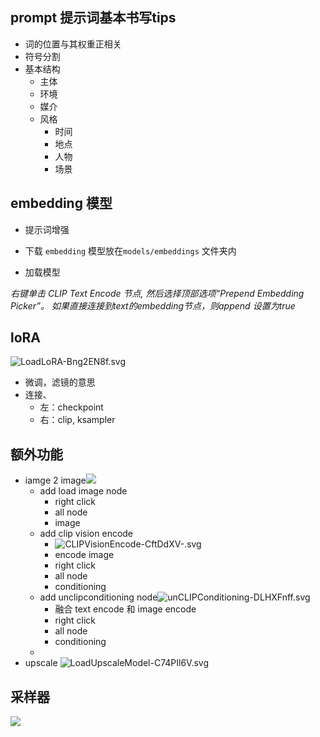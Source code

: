 ## prompt 提示词基本书写tips
- 词的位置与其权重正相关
- 符号分割
- 基本结构
	- 主体
	- 环境
	- 媒介
	- 风格
        - 时间
        - 地点
        - 人物
        - 场景

## embedding 模型
-  提示词增强
- 下载 `embedding` 模型放在`models/embeddings` 文件夹内

- 加载模型

_右键单击 CLIP Text Encode 节点,
然后选择顶部选项“Prepend Embedding Picker”。
如果直接连接到text的embedding节点，则append 设置为true_

## loRA
![LoadLoRA-Bng2EN8f.svg](https://www.comfyuidoc.com/assets/LoadLoRA-Bng2EN8f.svg)
- 微调，滤镜的意思
- 连接、
    - 左：checkpoint
    - 右：clip, ksampler

## 额外功能
- iamge 2 image![](https://www.comfyuidoc.com/assets/img2imgExample-Xo6WpEPU.png)
	- add load image node
		- right click
		- all node 
		- image
	- add clip vision encode
		- ![CLIPVisionEncode-CftDdXV-.svg](https://www.comfyuidoc.com/assets/CLIPVisionEncode-CftDdXV-.svg)
		- encode image
		- right click
		- all node 
		- conditioning
	- add unclipconditioning node![unCLIPConditioning-DLHXFnff.svg](https://www.comfyuidoc.com/assets/unCLIPConditioning-DLHXFnff.svg)
		- 融合 text encode 和 image encode
		- right click
		- all node
		- conditioning
	- 
- upscale
![LoadUpscaleModel-C74PIl6V.svg](https://www.comfyuidoc.com/assets/LoadUpscaleModel-C74PIl6V.svg)

## 采样器

![](https://file.jishuzhan.net/article/1777525178465521666/33aa107a108666d5038166b66352fb6d.webp)

